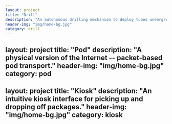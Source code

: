 ```yaml
---
layout: project
title: "Drill"
description: "An autonomous drilling mechanism to deploy tubes underground at scale."
header-img: "img/home-bg.jpg"
category: drill
---
```

layout: project
title: "Pod"
description: "A physical version of the Internet -- packet-based pod transport."
header-img: "img/home-bg.jpg"
category: pod
---
layout: project
title: "Kiosk"
description: "An intuitive kiosk interface for picking up and dropping off packages."
header-img: "img/home-bg.jpg"
category: kiosk
---